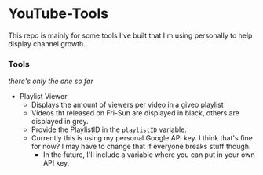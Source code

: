 # YouTube-Tools

This repo is mainly for some tools I've built that I'm using personally to help display channel growth. 

### Tools 
<i> there's only the one so far </i> 

- Playlist Viewer 
	- Displays the amount of viewers per video in a giveo playlist 
	- Videos tht released on Fri-Sun are displayed in black, others are displayed in grey. 
	- Provide the PlaylistID in the `playlistID` variable. 
	- Currently this is using my personal Google API key. I think that's fine for now? I may have to change that if everyone breaks stuff though. 
		- In the future, I'll include a variable where you can put in your own API key. 
